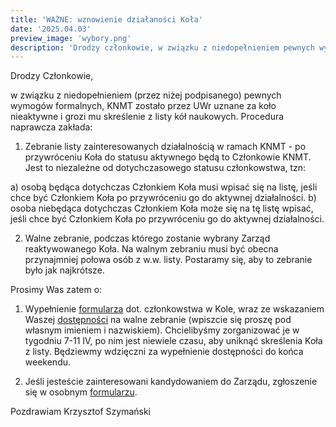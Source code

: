 ```yaml
---
title: 'WAŻNE: wznowienie działaności Koła'
date: '2025.04.03'
preview_image: 'wybory.png'
description: 'Drodzy członkowie, w związku z niedopełnieniem pewnych wymogów formalnych, KNMT zostało przez UWr uznane za koło nieaktywne i grozu mu skreślenie z listy kół naukowych. Musimy więc rozpocząc procedurę naprawczą, opisaną w tym poscie.'
---
```


Drodzy Członkowie,

w związku z niedopełnieniem (przez niżej podpisanego) pewnych wymogów formalnych, KNMT zostało przez UWr uznane za koło nieaktywne i grozi mu skreślenie z listy kół naukowych. Procedura naprawcza zakłada:

1. Zebranie listy zainteresowanych działalnością w ramach KNMT - po przywróceniu Koła do statusu aktywnego będą to Członkowie KNMT. Jest to niezależne od dotychczasowego statusu członkowstwa, tzn:

a) osobą będąca dotychczas Członkiem Koła musi wpisać się na listę, jeśli chce być Członkiem Koła po przywróceniu go do aktywnej działalności.
b) osoba niebędąca dotychczas Członkiem Koła może się na tę listę wpisać, jeśli chce być Członkiem Koła po przywróceniu go do aktywnej działalności.

2. Walne zebranie, podczas którego zostanie wybrany Zarząd reaktywowanego Koła. Na walnym zebraniu musi być obecna przynajmniej połowa osób z w.w. listy. Postaramy się, aby to zebranie było jak najkrótsze.

Prosimy Was zatem o:
1. Wypełnienie [formularza](https://docs.google.com/forms/d/e/1FAIpQLSe0ZdLbKe6i0Z7kAIKtsBfi4TwrMeP3oCu6cW0hVQ3GDoNmuw/viewform) dot. członkowstwa w Kole, wraz ze wskazaniem Waszej [dostępności](https://www.when2meet.com/?29923710-Mtx9s) na walne zebranie (wpiszcie się proszę pod własnym imieniem i nazwiskiem). Chcielibyśmy zorganizować je w tygodniu 7-11 IV, po nim jest niewiele czasu, aby uniknąć skreślenia Koła z listy. Będziewmy wdzięczni za wypełnienie dostępności do końca weekendu.

2. Jeśli jesteście zainteresowani kandydowaniem do Zarządu, zgłoszenie się w osobnym [formularzu](https://docs.google.com/forms/d/e/1FAIpQLSfJLBrKKd3j_XQO62ehf0Mj-xH47LOSf4lIX7CIDPAm0rmsmw/viewform?usp=dialog).

Pozdrawiam
Krzysztof Szymański
